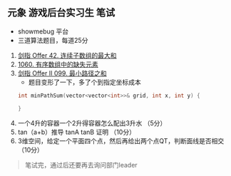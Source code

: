 ## 元象 游戏后台实习生 笔试
- showmebug 平台
- 三道算法题目，每道25分
1. [剑指 Offer 42. 连续子数组的最大和](https://leetcode.cn/problems/lian-xu-zi-shu-zu-de-zui-da-he-lcof/)
2. [1060. 有序数组中的缺失元素]()
3. [剑指 Offer II 099. 最小路径之和](https://leetcode.cn/problems/0i0mDW/)
    - 题目变形了一下，多了个到指定坐标成本
    ```cpp
    int minPathSum(vector<vector<int>>& grid, int x, int y) {

    }
    ```
4. 一个4升的容器一个2升得容器怎么配出3升水 （5分）
5. tan（a+b）推导 tanA tanB 证明 （10分）
6. 3维空间，给定一个平面四个点，然后再给出两个点QT，判断面线是否相交 （10分）

> 笔试完，通过后还要再去询问部门leader